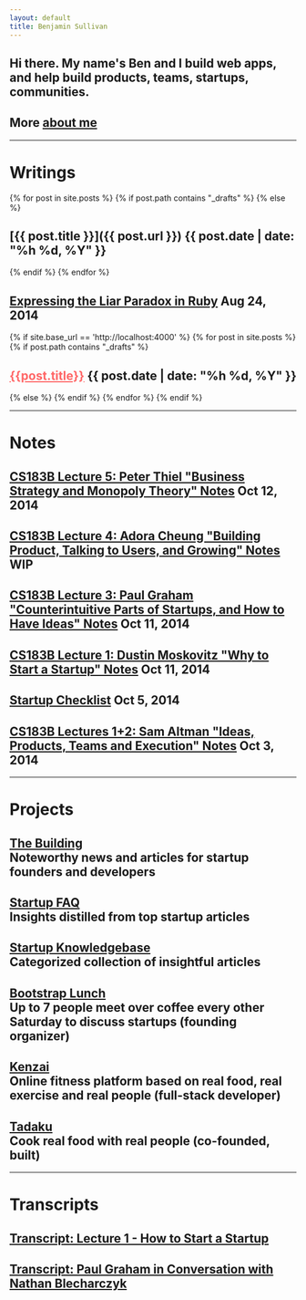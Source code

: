 ```yaml
---
layout: default
title: Benjamin Sullivan
---
```


<h2>Hi there. My name's Ben <span class="lowkey">and I build web apps, and help build products, teams, startups, communities.</span></h2>
<h2 class="lowkey">More <a href="/about-me">about me</a></h2>

---

# Writings

{% for post in site.posts %}
{% if post.path contains "_drafts" %}
{% else %}
## [{{ post.title }}]({{ post.url }}) <span class="lowkey">{{ post.date | date: "%h %d, %Y" }}</span>
{% endif %}
{% endfor %}

## [Expressing the Liar Paradox in Ruby](/expressing-the-liar-paradox-in-ruby) <span class="lowkey">Aug 24, 2014</span>

{% if site.base_url == 'http://localhost:4000' %}
{% for post in site.posts %}
{% if post.path contains "_drafts" %}
## <a href="{{ post.url }}" style="color:#f66">{{post.title}}</a> <span class="lowkey">{{ post.date | date: "%h %d, %Y" }}</span>
{% else %}
{% endif %}
{% endfor %}
{% endif %}


---

# Notes

## [CS183B Lecture 5: Peter Thiel "Business Strategy and Monopoly Theory" Notes](/notes/cs183b-lecture-5-peter-thiel-business-strategy-and-monopoly-theory/) <span class="lowkey">Oct 12, 2014</span>

## [CS183B Lecture 4: Adora Cheung "Building Product, Talking to Users, and Growing" Notes](/notes/cs183b-lecture-4-adora-cheung-building-product-talking-to-users-and-growing/) <span class="lowkey">WIP</span>

## [CS183B Lecture 3: Paul Graham "Counterintuitive Parts of Startups, and How to Have Ideas" Notes](/notes/cs183b-lecture-3-paul-graham-counterintuitive-parts-of-startups-and-how-to-have-ideas/) <span class="lowkey">Oct 11, 2014</span>

## [CS183B Lecture 1: Dustin Moskovitz "Why to Start a Startup" Notes](/notes/cs183b-lecture-1-dustin-moskovitz-why-to-start-a-startup/) <span class="lowkey">Oct 11, 2014</span>

## [Startup Checklist](/notes/startup-checklist/) <span class="lowkey">Oct 5, 2014</span>

## [CS183B Lectures 1+2: Sam Altman "Ideas, Products, Teams and Execution" Notes](/notes/sam-altman-ideas-products-teams-and-execution-highlights/) <span class="lowkey">Oct 3, 2014</span>

---

# Projects

<h2>
  <a href="http://www.thebuilding.io" target="_blank">The Building</a>
  <br/>
  <span class="lowkey">Noteworthy news and articles for startup founders and developers</span>
</h2>

<h2>
  <a href="/startup-faq">Startup FAQ</a>
  <br/>
  <span class="lowkey">Insights distilled from top startup articles</span>
</h2>

<h2>
  <a href="/startup-knowledgebase">Startup Knowledgebase</a>
  <br/>
  <span class="lowkey">Categorized collection of insightful articles</span>
</h2>

<h2>
  <a href="http://www.meetup.com/LeanStartupTokyo/" target="_blank">Bootstrap Lunch</a>
  <br/>
  <span class="lowkey">Up to 7 people meet over coffee every other Saturday to discuss startups (founding organizer)</span>
</h2>

<h2>
  <a href="https://kenzai.me" target="_blank">Kenzai</a>
  <br/>
  <span class="lowkey">Online fitness platform based on real food, real exercise and real people (full-stack developer)</span>
</h2>

<h2>
  <a href="https://www.tadaku.com" target="_blank">Tadaku</a>
  <br/>
  <span class="lowkey">Cook real food with real people (co-founded, built)</span>
</h2>

---

# Transcripts

## [Transcript: Lecture 1 - How to Start a Startup](/2014/09/25/transcript-lecture-1-how-to-start-a-startup/)

## [Transcript: Paul Graham in Conversation with Nathan Blecharczyk](/transcript-paul-graham-in-conversation-with-nathan-blecharczyk)

